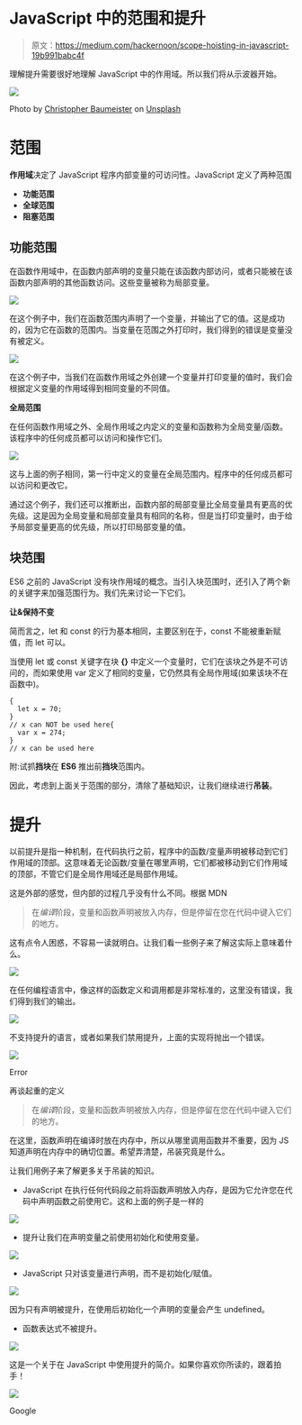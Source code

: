 # JavaScript 中的范围和提升

> 原文：<https://medium.com/hackernoon/scope-hoisting-in-javascript-19b991babc4f>

理解提升需要很好地理解 JavaScript 中的作用域。所以我们将从示波器开始。

![](img/39ce81bc0c1b7432e35344bb40742cfb.png)

Photo by [Christopher Baumeister](https://unsplash.com/@c_baumeister?utm_source=medium&utm_medium=referral) on [Unsplash](https://unsplash.com?utm_source=medium&utm_medium=referral)

# 范围

**作用域**决定了 JavaScript 程序内部变量的可访问性。JavaScript 定义了两种范围

*   **功能范围**
*   **全球范围**
*   **阻塞范围**

## 功能范围

在函数作用域中，在函数内部声明的变量只能在该函数内部访问，或者只能被在该函数内部声明的其他函数访问。这些变量被称为局部变量。

![](img/4a328a387f401353272bfd2dd5c1938f.png)

在这个例子中，我们在函数范围内声明了一个变量，并输出了它的值。这是成功的，因为它在函数的范围内。当变量在范围之外打印时，我们得到的错误是变量没有被定义。

![](img/c7aa42f9cd29ceea6ce4c52fad3f406b.png)

在这个例子中，当我们在函数作用域之外创建一个变量并打印变量的值时，我们会根据定义变量的作用域得到相同变量的不同值。

**全局范围**

在任何函数作用域之外、全局作用域之内定义的变量和函数称为全局变量/函数。该程序中的任何成员都可以访问和操作它们。

![](img/c7aa42f9cd29ceea6ce4c52fad3f406b.png)

这与上面的例子相同，第一行中定义的变量在全局范围内。程序中的任何成员都可以访问和更改它。

通过这个例子，我们还可以推断出，函数内部的局部变量比全局变量具有更高的优先级。这是因为全局变量和局部变量具有相同的名称，但是当打印变量时，由于给予局部变量更高的优先级，所以打印局部变量的值。

## 块范围

ES6 之前的 JavaScript 没有块作用域的概念。当引入块范围时，还引入了两个新的关键字来加强范围行为。我们先来讨论一下它们。

**让&保持不变**

简而言之，let 和 const 的行为基本相同，主要区别在于，const 不能被重新赋值，而 let 可以。

当使用 let 或 const 关键字在块 **{}** 中定义一个变量时，它们在该块之外是不可访问的，而如果使用 var 定义了相同的变量，它仍然具有全局作用域(如果该块不在函数中)。

```
{ 
  let x = 70;
}
// x can NOT be used here{ 
  var x = 274;
}
// x can be used here
```

附:试抓**挡块**在 **ES6** 推出前**挡块**范围内。

因此，考虑到上面关于范围的部分，清除了基础知识，让我们继续进行**吊装**。

# 提升

以前提升是指一种机制，在代码执行之前，程序中的函数/变量声明被移动到它们作用域的顶部。这意味着无论函数/变量在哪里声明，它们都被移动到它们作用域的顶部，不管它们是全局作用域还是局部作用域。

这是外部的感觉，但内部的过程几乎没有什么不同。根据 MDN

> 在*编译*阶段，变量和函数声明被放入内存，但是停留在您在代码中键入它们的地方。

这有点令人困惑，不容易一读就明白。让我们看一些例子来了解这实际上意味着什么。

![](img/4bd1c39318c2e7110c8150b2b7bbcf54.png)

在任何编程语言中，像这样的函数定义和调用都是非常标准的，这里没有错误，我们得到我们的输出。

![](img/0a30117228edfe33c3bef280fbd5d6fe.png)

不支持提升的语言，或者如果我们禁用提升，上面的实现将抛出一个错误。

![](img/003d457cf4199aa646ebf87dac4407dd.png)

Error

再谈起重的定义

> 在*编译*阶段，变量和函数声明被放入内存，但是停留在您在代码中键入它们的地方。

在这里，函数声明在编译时放在内存中，所以从哪里调用函数并不重要，因为 JS 知道声明在内存中的确切位置。希望弄清楚，吊装究竟是什么。

让我们用例子来了解更多关于吊装的知识。

*   JavaScript 在执行任何代码段之前将函数声明放入内存，是因为它允许您在代码中声明函数之前使用它。这和上面的例子是一样的

![](img/0958073528c241615b47968a99cc9b0d.png)

*   提升让我们在声明变量之前使用初始化和使用变量。

![](img/6b1954b7002936a570d503086988f320.png)

*   JavaScript 只对该变量进行声明，而不是初始化/赋值。

![](img/17cabfb48ac1c26b412f8aded37482a3.png)

因为只有声明被提升，在使用后初始化一个声明的变量会产生 undefined。

*   函数表达式不被提升。

![](img/a79049cc5dd7a6314a0896d35334752a.png)

这是一个关于在 JavaScript 中使用提升的简介。如果你喜欢你所读的，跟着拍手！

![](img/8fa3b0fe054a13c3766d159ba831adc4.png)

Google